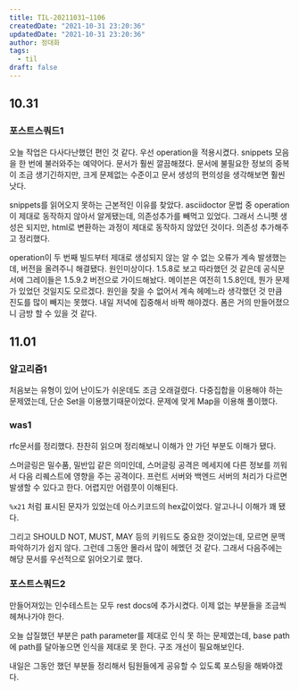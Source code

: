 ```yaml
---
title: TIL-20211031~1106
createdDate: "2021-10-31 23:20:36"
updatedDate: "2021-10-31 23:20:36"
author: 정대화
tags:
  - til
draft: false
---
```


## 10.31

### 포스트스쿼드1

오늘 작업은 다사다난했던 편인 것 같다. 우선 operation을 적용시켰다. snippets 모음을 한 번에 불러와주는 예약어다. 문서가 훨씬 깔끔해졌다. 문서에 불필요한 정보의 중복이 조금 생기긴하지만, 크게 문제없는 수준이고 문서 생성의 편의성을 생각해보면 훨씬 낫다.

snippets를 읽어오지 못하는 근본적인 이유를 찾았다. asciidoctor 문법 중 operation이 제대로 동작하지 않아서 알게됐는데, 의존성추가를 빼먹고 있었다. 그래서 스니펫 생성은 되지만, html로 변환하는 과정이 제대로 동작하지 않았던 것이다. 의존성 추가해주고 정리했다.

operation이 두 번째 빌드부터 제대로 생성되지 않는 알 수 없는 오류가 계속 발생했는데, 버전을 올려주니 해결됐다. 원인미상이다. 1.5.8로 보고 따라했던 것 같은데 공식문서에 그레이들은 1.5.9.2 버전으로 가이드해놨다. 메이븐은 여전히 1.5.8인데, 뭔가 문제가 있었던 것일지도 모르겠다. 원인을 찾을 수 없어서 계속 헤메느라 생각했던 것 만큼 진도를 많이 빼지는 못했다. 내일 저녁에 집중해서 바짝 해야겠다. 폼은 거의 만들어졌으니 금방 할 수 있을 것 같다.

## 11.01

### 알고리즘1

처음보는 유형이 있어 난이도가 쉬운데도 조금 오래걸렸다. 다중집합을 이용해야 하는 문제였는데, 단순 Set을 이용했기때문이었다. 문제에 맞게 Map을 이용해 풀이했다.

### was1

rfc문서를 정리했다. 찬찬히 읽으며 정리해보니 이해가 안 가던 부분도 이해가 됐다.

스머글링은 밀수품, 밀반입 같은 의미인데, 스머글링 공격은 메세지에 다른 정보를 끼워서 다음 리퀘스트에 영향을 주는 공격이다. 프런트 서버와 백엔드 서버의 처리가 다르면 발생할 수 있다고 한다. 어렵지만 어렴풋이 이해된다.

`%x21` 처럼 표시된 문자가 있었는데 아스키코드의 hex값이었다. 알고나니 이해가 꽤 됐다.

그리고 SHOULD NOT, MUST, MAY 등의 키워드도 중요한 것이었는데, 모르면 문맥파악하기가 쉽지 않다. 그런데 그동안 몰라서 많이 헤멨던 것 같다. 그래서 다음주에는 해당 문서를 우선적으로 읽어오기로 했다.

### 포스트스쿼드2

만들어져있는 인수테스트는 모두 rest docs에 추가시켰다. 이제 없는 부분들을 조금씩 헤쳐나가야 한다.

오늘 삽질했던 부분은 path parameter를 제대로 인식 못 하는 문제였는데, base path에 path를 달아놓으면 인식을 제대로 못 한다. 구조 개선이 필요해보인다.

내일은 그동안 했던 부분들 정리해서 팀원들에게 공유할 수 있도록 포스팅을 해봐야겠다.
